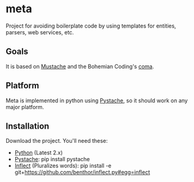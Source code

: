 meta
====

Project for avoiding boilerplate code by using templates for entities, parsers, web services, etc.

Goals
-----

It is based on [Mustache][] and the Bohemian Coding's [coma][]. 

Platform
--------

Meta is implemented in python using [Pystache][], so it should work on any major platform.

Installation
------------

Download the project. You'll need these:

- [Python][] (Latest 2.x)
- [Pystache][]:
	pip install pystache
- [Inflect][] (Pluralizes words):
	pip install -e git+https://github.com/benthor/inflect.py#egg=inflect



[Python]:https://www.python.org "Python"
[Mustache]:http://mustache.github.io "Mustache"
[Pystache]:https://github.com/defunkt/pystache "pystache"
[coma]:https://github.com/BohemianCoding/Coma "Coma"
[BohemianBlog]:http://bohemiancoders.tumblr.com "Bohemian Coders"
[Inflect]:https://pypi.python.org/pypi/inflect "Inflect"